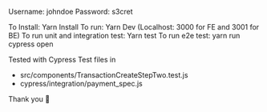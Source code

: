 Username: johndoe
Password: s3cret

To Install: Yarn Install
To run: Yarn Dev (Localhost: 3000 for FE and 3001 for BE)
To run unit and integration test: Yarn test
To run e2e test: yarn run cypress open

Tested with Cypress
Test files in 
- src/components/TransactionCreateStepTwo.test.js
- cypress/integration/payment_spec.js

Thank you 💛